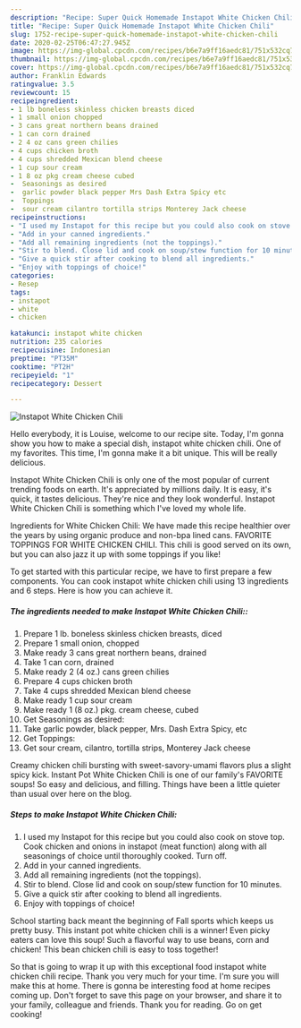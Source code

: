 ```yaml
---
description: "Recipe: Super Quick Homemade Instapot White Chicken Chili"
title: "Recipe: Super Quick Homemade Instapot White Chicken Chili"
slug: 1752-recipe-super-quick-homemade-instapot-white-chicken-chili
date: 2020-02-25T06:47:27.945Z
image: https://img-global.cpcdn.com/recipes/b6e7a9ff16aedc81/751x532cq70/instapot-white-chicken-chili-recipe-main-photo.jpg
thumbnail: https://img-global.cpcdn.com/recipes/b6e7a9ff16aedc81/751x532cq70/instapot-white-chicken-chili-recipe-main-photo.jpg
cover: https://img-global.cpcdn.com/recipes/b6e7a9ff16aedc81/751x532cq70/instapot-white-chicken-chili-recipe-main-photo.jpg
author: Franklin Edwards
ratingvalue: 3.5
reviewcount: 15
recipeingredient:
- 1 lb boneless skinless chicken breasts diced
- 1 small onion chopped
- 3 cans great northern beans drained
- 1 can corn drained
- 2 4 oz cans green chilies
- 4 cups chicken broth
- 4 cups shredded Mexican blend cheese
- 1 cup sour cream
- 1 8 oz pkg cream cheese cubed
-  Seasonings as desired
-  garlic powder black pepper Mrs Dash Extra Spicy etc
-  Toppings
-  sour cream cilantro tortilla strips Monterey Jack cheese
recipeinstructions:
- "I used my Instapot for this recipe but you could also cook on stove top. Cook chicken and onions in instapot (meat function) along with all seasonings of choice until thoroughly cooked. Turn off."
- "Add in your canned ingredients."
- "Add all remaining ingredients (not the toppings)."
- "Stir to blend. Close lid and cook on soup/stew function for 10 minutes."
- "Give a quick stir after cooking to blend all ingredients."
- "Enjoy with toppings of choice!"
categories:
- Resep
tags:
- instapot
- white
- chicken

katakunci: instapot white chicken
nutrition: 235 calories
recipecuisine: Indonesian
preptime: "PT35M"
cooktime: "PT2H"
recipeyield: "1"
recipecategory: Dessert

---
```



![Instapot White Chicken Chili](https://img-global.cpcdn.com/recipes/b6e7a9ff16aedc81/751x532cq70/instapot-white-chicken-chili-recipe-main-photo.jpg)

Hello everybody, it is Louise, welcome to our recipe site. Today, I'm gonna show you how to make a special dish, instapot white chicken chili. One of my favorites. This time, I'm gonna make it a bit unique. This will be really delicious.

Instapot White Chicken Chili is only one of the most popular of current trending foods on earth. It's appreciated by millions daily. It is easy, it's quick, it tastes delicious. They're nice and they look wonderful. Instapot White Chicken Chili is something which I've loved my whole life.

Ingredients for White Chicken Chili: We have made this recipe healthier over the years by using organic produce and non-bpa lined cans. FAVORITE TOPPINGS FOR WHITE CHICKEN CHILI. This chili is good served on its own, but you can also jazz it up with some toppings if you like!


To get started with this particular recipe, we have to first prepare a few components. You can cook instapot white chicken chili using 13 ingredients and 6 steps. Here is how you can achieve it.

##### The ingredients needed to make Instapot White Chicken Chili::

1. Prepare 1 lb. boneless skinless chicken breasts, diced
1. Prepare 1 small onion, chopped
1. Make ready 3 cans great northern beans, drained
1. Take 1 can corn, drained
1. Make ready 2 (4 oz.) cans green chilies
1. Prepare 4 cups chicken broth
1. Take 4 cups shredded Mexican blend cheese
1. Make ready 1 cup sour cream
1. Make ready 1 (8 oz.) pkg. cream cheese, cubed
1. Get  Seasonings as desired:
1. Take  garlic powder, black pepper, Mrs. Dash Extra Spicy, etc
1. Get  Toppings:
1. Get  sour cream, cilantro, tortilla strips, Monterey Jack cheese


Creamy chicken chili bursting with sweet-savory-umami flavors plus a slight spicy kick. Instant Pot White Chicken Chili is one of our family&#39;s FAVORITE soups! So easy and delicious, and filling. Things have been a little quieter than usual over here on the blog. 

##### Steps to make Instapot White Chicken Chili:

1. I used my Instapot for this recipe but you could also cook on stove top. Cook chicken and onions in instapot (meat function) along with all seasonings of choice until thoroughly cooked. Turn off.
1. Add in your canned ingredients.
1. Add all remaining ingredients (not the toppings).
1. Stir to blend. Close lid and cook on soup/stew function for 10 minutes.
1. Give a quick stir after cooking to blend all ingredients.
1. Enjoy with toppings of choice!


School starting back meant the beginning of Fall sports which keeps us pretty busy. This instant pot white chicken chili is a winner! Even picky eaters can love this soup! Such a flavorful way to use beans, corn and chicken! This bean chicken chili is easy to toss together! 

So that is going to wrap it up with this exceptional food instapot white chicken chili recipe. Thank you very much for your time. I'm sure you will make this at home. There is gonna be interesting food at home recipes coming up. Don't forget to save this page on your browser, and share it to your family, colleague and friends. Thank you for reading. Go on get cooking!
